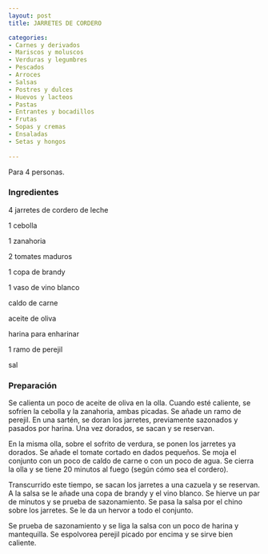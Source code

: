 ```yaml
---
layout: post
title: JARRETES DE CORDERO

categories:
- Carnes y derivados
- Mariscos y moluscos
- Verduras y legumbres
- Pescados
- Arroces
- Salsas
- Postres y dulces
- Huevos y lacteos
- Pastas
- Entrantes y bocadillos
- Frutas
- Sopas y cremas
- Ensaladas
- Setas y hongos
 
---
```

Para 4 personas.

<h3>Ingredientes</h3>
4 jarretes de cordero de leche

1 cebolla

1 zanahoria

2 tomates maduros

1 copa de brandy

1 vaso de vino blanco

caldo de carne

aceite de oliva

harina para enharinar

1 ramo de perejil

sal

<h3>Preparación</h3>
Se calienta un poco de aceite de oliva en la olla. Cuando esté caliente, se sofríen la cebolla y la zanahoria, ambas picadas. Se añade un ramo de perejil. En una sartén, se doran los jarretes, previamente sazonados y pasados por harina. Una vez dorados, se sacan y se reservan.

En la misma olla, sobre el sofrito de verdura, se ponen los jarretes ya dorados. Se añade el tomate cortado en dados pequeños. Se moja el conjunto con un poco de caldo de carne o con un poco de agua. Se cierra la olla y se tiene 20 minutos al fuego (según cómo sea el cordero).

Transcurrido este tiempo, se sacan los jarretes a una cazuela y se reservan. A la salsa se le añade una copa de brandy y el vino blanco. Se hierve un par de minutos y se prueba de sazonamiento. Se pasa la salsa por el chino sobre los jarretes. Se le da un hervor a todo el conjunto.

Se prueba de sazonamiento y se liga la salsa con un poco de harina y mantequilla. Se espolvorea perejil picado por encima y se sirve bien caliente.

